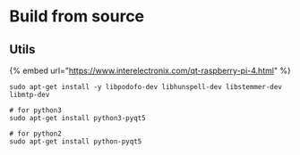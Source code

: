 # Build from source

## Utils

{% embed url="https://www.interelectronix.com/qt-raspberry-pi-4.html" %}

```
sudo apt-get install -y libpodofo-dev libhunspell-dev libstemmer-dev libmtp-dev

# for python3
sudo apt-get install python3-pyqt5

# for python2
sudo apt-get install python-pyqt5   

```
